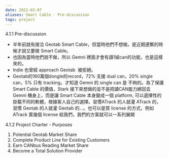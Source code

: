 ```yaml
---
date: 2022-03-07
aliases: Smart Cable - Pre-discussion
tags: project
---
```


4.1.1 Pre-discussion
- 半年前就有接洽 Geotab Smart Cable，但當時他們不想做。是近期連繫的時候才說又要做 Smart Cable。
- 也因為當時他們說不做，所以 Gemni 裡面才會有讀1組can的功能，也是這樣來的。
- Indie 也曾經 approach Geotab  被拒絕。
- Geotab的160萬個dongle的record，72% 支援 dual can，20% single can，5% 只有 tracking。才知道 Gemni 的 single can 是 不夠的。為了保護 Smart Cable 的價值，Stark 接下來想做的並不是把讀CAN能力綁回去 Gemni 機身上，而是讓 Smart Cable 本身變成一個 platform, 可以選擇性的掛載不同的軟體，根據客人自己的選擇。習慣ATrack 的人就灌 ATrack 的，習慣 Geotab 的人就灌 Geotab 的…。也可以是買 license 的方式，例如 ATrack 賣幾個 license 給我們，我們的方案就可以一系列展開

4.1.2 Project Charter - Purposes
1. Potential Geotab Market Share
2. Complete Product Line for Existing Customers
3. Earn CANbus Reading Market Share
4. Become a Total Solution Provider